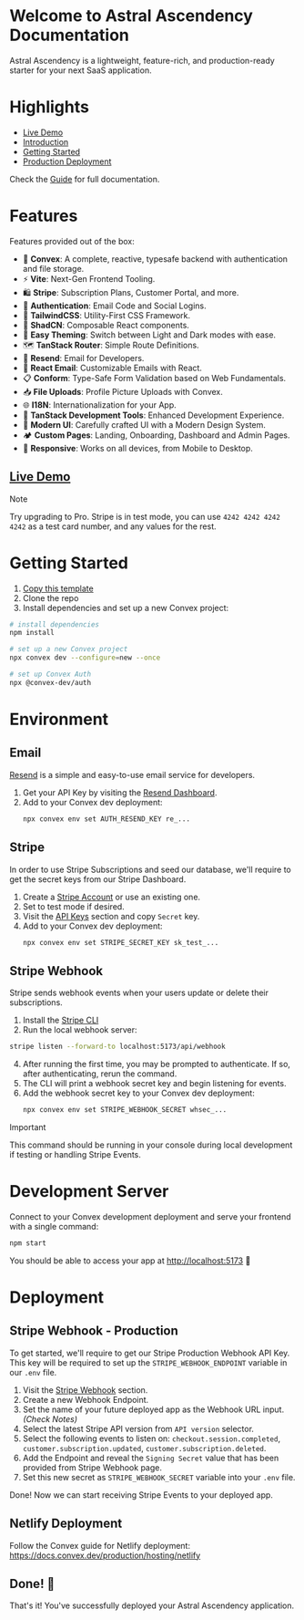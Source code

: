 # Welcome to Astral Ascendency Documentation

Astral Ascendency is a lightweight, feature-rich, and production-ready starter for your next SaaS application.

# Highlights

- [Live Demo](https://convex-saas.netlify.app)
- [Introduction](./guide/01-introduction.md)
- [Getting Started](https://github.com/get-convex/convex-saas/tree/main/docs#getting-started)
- [Production Deployment](./guide/09-deployment.md)

Check the [Guide](./guide) for full documentation.

# Features

Features provided out of the box:

- 🧩 **Convex**: A complete, reactive, typesafe backend with authentication and file storage.
- ⚡ **Vite**: Next-Gen Frontend Tooling.
- 🛍️ **Stripe**: Subscription Plans, Customer Portal, and more.
- 🔑 **Authentication**: Email Code and Social Logins.
- 🎨 **TailwindCSS**: Utility-First CSS Framework.
- 📐 **ShadCN**: Composable React components.
- 🌙 **Easy Theming**: Switch between Light and Dark modes with ease.
- 🗺️ **TanStack Router**: Simple Route Definitions.
- 📧 **Resend**: Email for Developers.
- 💌 **React Email**: Customizable Emails with React.
- 📋 **Conform**: Type-Safe Form Validation based on Web Fundamentals.
- 📥 **File Uploads**: Profile Picture Uploads with Convex.
- 🌐 **I18N**: Internationalization for your App.
- 🧰 **TanStack Development Tools**: Enhanced Development Experience.
- 💅 **Modern UI**: Carefully crafted UI with a Modern Design System.
- 🏕 **Custom Pages**: Landing, Onboarding, Dashboard and Admin Pages.
- 📱 **Responsive**: Works on all devices, from Mobile to Desktop.

## [Live Demo](https://convex-saas.netlify.app)

> [!NOTE]
> Try upgrading to Pro. Stripe is in test mode, you can use `4242 4242 4242
4242` as a test card number, and any values for the rest.

# Getting Started

1. [Copy this template](https://github.com/new?template_name=convex-saas&template_owner=get-convex)
2. Clone the repo
3. Install dependencies and set up a new Convex project:

```sh
# install dependencies
npm install

# set up a new Convex project
npx convex dev --configure=new --once

# set up Convex Auth
npx @convex-dev/auth
```

# Environment

## Email

[Resend](https://resend.com/) is a simple and easy-to-use email service for developers.

1. Get your API Key by visiting the [Resend Dashboard](https://resend.com/api-keys).
2. Add to your Convex dev deployment:
   ```sh
   npx convex env set AUTH_RESEND_KEY re_...
   ```

## Stripe

In order to use Stripe Subscriptions and seed our database, we'll require to get the secret keys from our Stripe Dashboard.

1. Create a [Stripe Account](https://dashboard.stripe.com/login) or use an existing one.
2. Set to test mode if desired.
3. Visit the [API Keys](https://dashboard.stripe.com/test/apikeys) section and copy `Secret` key.
4. Add to your Convex dev deployment:
   ```sh
   npx convex env set STRIPE_SECRET_KEY sk_test_...
   ```

## Stripe Webhook

Stripe sends webhook events when your users update or delete their subscriptions.

1. Install the [Stripe CLI](https://stripe.com/docs/stripe-cli)
2. Run the local webhook server:

```sh
stripe listen --forward-to localhost:5173/api/webhook
```

4. After running the first time, you may be prompted to authenticate. If so, after
   authenticating, rerun the command.
5. The CLI will print a webhook secret key and begin listening for events.
6. Add the webhook secret key to your Convex dev deployment:
   ```sh
   npx convex env set STRIPE_WEBHOOK_SECRET whsec_...
   ```

> [!IMPORTANT]
> This command should be running in your console during local development if testing or handling Stripe Events.

# Development Server

Connect to your Convex development deployment and serve your frontend with a single command:

```sh
npm start
```

You should be able to access your app at [http://localhost:5173](http://localhost:5173) 🎉

# Deployment

## Stripe Webhook - Production

To get started, we'll require to get our Stripe Production Webhook API Key. This key will be required to set up the `STRIPE_WEBHOOK_ENDPOINT` variable in our `.env` file.

1. Visit the [Stripe Webhook](https://dashboard.stripe.com/test/webhooks) section.
2. Create a new Webhook Endpoint.
3. Set the name of your future deployed app as the Webhook URL input. _(Check Notes)_
4. Select the latest Stripe API version from `API version` selector.
5. Select the following events to listen on: `checkout.session.completed`, `customer.subscription.updated`, `customer.subscription.deleted`.
6. Add the Endpoint and reveal the `Signing Secret` value that has been provided from Stripe Webhook page.
7. Set this new secret as `STRIPE_WEBHOOK_SECRET` variable into your `.env` file.

Done! Now we can start receiving Stripe Events to your deployed app.

## Netlify Deployment

Follow the Convex guide for Netlify deployment: https://docs.convex.dev/production/hosting/netlify

## Done! 🎉

That's it! You've successfully deployed your Astral Ascendency application.
